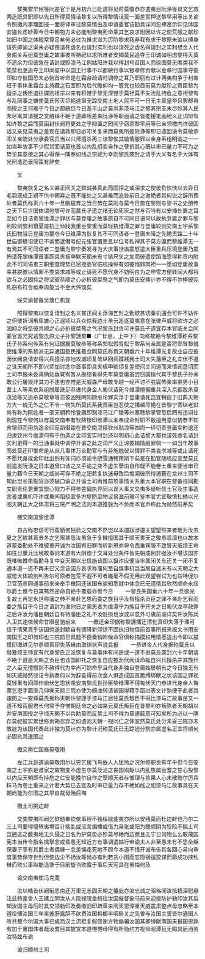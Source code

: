 <!-- { "loadSidebar": true } -->
　　黎夷黎早用等同差官于是月初六日赴道将见时莫敬恭亦遣夷目阮诤等具文乞救两造既具职即以先日所得莫情诘黎复以所得黎情诘莫一面差官押送黎早用等出关谕令照檄内事理回报一面将译审过黎莫情由及申请委官诘勘具详间忽捧宻示仰见体国安邉长虑妙筭今日中朝物力未必能制黎夷死命乘其乞哀求附因以许之使荒服之献珍如旧中国之体綂常尊足矣何必过为推求滋为厉阶黎求我非我有求于黎原未谕以缚身请死即谕之渠未必疑畏请死虚名也请封实利也以请死之虚名得请封之实利想金人代身南关系组莫登庸之故事彼所祷祀以求所难者安揷莫民追夺王印诚如明虑黎得灭莫不遗余力但彼急在请封或照漆马江例姑阳许我以得封号召国人而徐图莫无噍类我不能禁也至追夺王印闻彼中以国王行事不以都綂行事以银章修贡献以金章行国事夺彼印如夺彼国恐未必俯首听命是在霜台疏请时调停之耳乃职窃有过计两夷构争于利害轻于事体重霜台主持藏之石室即为后代瞻仰均一簒党也较目前莫为献珍之贡臣黎为擅杀之叛臣追往牒则祖宗以来有积憾于黎无深憾于莫袒莫不失治乱持危之意袒黎有与乱同事之嫌使莫氏殄灭尽絶逃窜无踪交南土地人民不可一日无主章皇帝且罢郡县而授之王何难于今日之都綂但今日髙平山之莫尚非漆马江之黎其宗支未尽殄其人民未尽离其请援之文络绎不絶于道即所差来阮诤等职面请之皆能援笔画地义正词辩有如许黎之后而莫函封伏阙将更处之乎抑置之罔闻乎窃意黎早用等已亲领檄内许彼回话又亲见莫夷之差现在请救即日必叩关复来而莫夷所差阮诤等即日遣回谕令莫敬恭叩关亲聴处分承委官员当以兴师擅杀再三诘黎俟其输情服罪以金身系组明谕之一一如当年故事不少假贷而诘莫也首以内乱招变自作之孽折其心既以审已量力不可为之势论其意使之其心得保一隅奉如线之宗祀为幸则黎氏袭封之请于大义有名于大体有光照逺迩垂简策有辞矣

　　又

　　黎夷恢复之名义甚正间关之欵诚甚真此而固拒之或深求之使彼负怏怏以去异日毛羽既成正朔不供中朝弃之既不能处之又甚难而追咎前日之谢絶者其何说之辞所费处者莫氏称贡六十年一旦敝屣弃之当日势在莫则与莫今日势在黎则与黎书之史册传之天下后世国体谓何黎可许而莫氏孑遗之绪无论死灰之然与否当有以安揷处置之耳至如今日诘责黎维潭之罪状与莫登庸之故事原自不可同日语何以故执登庸之罪与黎利较则黎利猾夏屡抗王师戕我重臣黎重而莫轻执维潭之罪与登庸较则交南土宇系黎氏旧物当日登庸为簒夺今日维潭为恢复其不可同语者一登庸未降之先絶贡路二十年世庙御极诏使已不谕而返僣号纪元张官置吏且以位号私禅其子莫方瀛而黎维潭无一有焉其不可同语者二登庸为黎宁奏发寻为大庆事世庙震怒遣大臣重兵压境登庸乃震怖请死黎维潭首事即具夹板申欵天朝未有寸镞尺矢之加而彼遣使蹈海愿得称贡内附此不可同语者三职细度理势已宻授委官临机操纵有如彼悔罪肉袒一一愿如登庸故事幸甚脱彼以情罪不类哀求减等或止请死不愿代身不妨明白为之申雪方便转闻大都将欲与之必固抑之将坚彼恭顺之心必折彼桀骜之气即为莫氏安揷计亦不得不尔捧披宪札窃有符合祗奉周旋当不至大舛悞矣

　　绥交谕督备吴懐仁机宜

　　照得黎夷以恢复请封之名义甚正间关浮海乞封之勤欵甚切乗机遘会可许不妨许之但彼祈词虽卑雄心正逞顷以兵众惊我边土虽云追逐莫夷意在张彼声威将欲许之必固抑之将坚彼共顺之心必折彼桀骜之气况黎氏封贡可许莫氏孑遗宜存本官临关会同委官首光究诘黎氏原无子孙黎譓黎■〈广廿思，上中下〉向称故絶今黎维潭称系黎氏子孙系何传系有何证据据莫敬恭等称系郑松假冐松于黎系何亲属是否将郑冒黎就使维潭的系黎派无异通国臣民推戴佥同莫氏称贡天朝垂六十年维潭光复故业自应披沥伏阙哀请安得兴兵擅杀掠地攻城顷复故纵回兵蹂践我土司大失藩臣之礼宜伏不道之诛天朝所不即兴师加讨念尔首事即具夹板申欵顷复差使间关间道而来情词恳切而土司申报未委真确姑垂寛宥暂从勘结看得先年莫登庸虽尝窃国擅代其于黎氏子孙未敢公行屠戮非其力不逮也亦惟是天威森严毋敢专越一经声讨不胜震怖亲率弟男小目耆士人等素衣系组脱履跣足恭进代身金人匍伏请死今维潭擅拥重兵深入京都戕杀莫茂洽等又追杀莫敬章等恣彼凶残罔知顾忌论罪实浮于登庸请死岂宜稍逭于旧典天朝方大一綂无外之仁不令一物失所莫氏系我贡臣岂忍使之播越尽絶在昔黎宁寄纵老挝尚有称为阮姓者一蒙天朝矜怜登庸即割漆马江广陵等州寨聴黎掌管恐后罔有违词往例现在今黎何以存莫交南奉有钦降银印维潭以未奉成命封职不敢擅用意似恪恭不知舍银印而用伪造金印反蹈僣踰在昔交南混侵钦州贴浪等四峝一经切责登庸实时退还归隶钦州今维潭何有于伪造之金印宜实时封还以明初心此诘黎大都也请死虚名请封实利更得一的当通事就中调停开谕之此之词严义正谅彼输情服罪倘一一如当年故事而处莫还印惟命是从庶几事体万全勘官与有劳施脱彼以情罪不类哀求减等或止请死不愿代身或金印吐出别有饰词亦须谕令愬雪通畅策斯下矣是在勘官随机应变至莫氏前遣发阮诤之日本道曾口诘之又手谕之变不虚生孽由自作既不能卷土重来便当审已量力藉今日天朝之威尚可存不絶之祀若复执迷毋致后悔闻彼所恃逋薮在龙州土司不知此岂长策勘官亦须破口谕之并谕土司再惟前项事情关系重大本官职在督备视同勘文职责任更重宜盟心戮力不得参差偏执异同以误大事又交夷多疑听信土官及生事造言者或乗机吓诈或乗间阻挠宜多方堤防至物议易滋前辙可鉴本官尤宜敬慎杜絶以光昭天朝正大之体肃将三院严明之法则本道推毂为不负而本官声称此为赫然前茅矣

　　檄交南国黎维潭

　　自古称忠信可行蛮貊何独验之交南不然岂以本道跋涉邉关望望然来者哉为汝去夏之乞欵甚真去冬之乞限甚恳汝虽急于复雠擅国其于顺天畏天之敬恭凛凛也以故本道蒙委勘处不难披衷开诚为汝国宥旧罪而祈新恩亦将令西垂宾服不致冒天威烦王命如往日重兵压境故事则本道有大阴徳于交耳处分条件皆先朝成例非强汝不堪该国亦既唯唯惟命临勘寻复中变天朝以忠信施该国以狙诈应便当率属闭关东还关一闭不复通本道一还不再来已又念该国方哀求称藩何至自悞事机岂当局自迷未有以天朝之大威徳大体綂剖判告尔可原者包荒不遐不可者纎毫不假无用此观望尝试为也兹特促尔卫官范彦同通事前来亲奉手檄回还该国布谕知悉就中体念已无遗情其欣然顺命永绥尔爵土惟今日其骜然逆命自絶于覆载亦惟今日
　　一黎氏失国垂六十年一旦欲光复故土再定永世称藩之典不亲赴乞恩而委之族目乎汝有擅杀贡臣之罪不亲赴乞宥而委之族目乎今日之请封为谁他日之蒙恩者为维潭乎为族目乎开关之日匍伏龙亭赦罪之后许汝为藩臣朝廷自有待藩臣之礼不汝贬损也汝或以意外可虞前谕详矣许汝陈兵入卫其速依候命甘限星驰前来
　　一缴还金印据称黎譓播迁清化真印失落于理可信于情果真乎该国倘遂封欵自有颁降新印谅不固执旧物但前首事所报夹板文书用安南国王之印何印也三院前已具题不便奏销昨候命官俱称描摸权用情愿送出今即以描摸印缴进见尔恭顺真印失落縁由取结状声说具报
　　一恭进金人代身据称莫氏以僣簒烦王师宜有代身黎氏正派恢复与莫事体有间是或一道不思莫氏袭封六十年朝请不絶于道是天朝之贡臣也该国即托之恢复自应披沥伏阙请命辄自兴兵擅杀并其族歼之人臣无擅擅则不赦得代为幸尚可妨命乎且代身非独自登庸始屡朝有之今日独无有如天威赫然驳诘令执奏何以为辞查得前次金人俱造成囚首跪缚绑献之状该国之罪视莫轻重有间即作俯伏乞恩状凿安南黎氏世孙臣黎维潭不得匍伏天门恭进代身金人悔罪乞恩字面庶几仰霁天颜三院亦使为婉曲转请该国得藉手函进表文计孰便于此者其速图之一安揷莫氏据称天朝许黎譓于漆马江居住莫氏叛臣不得比漆马江故事是又一道不知荒服君长何常予夺惟朝廷命之必如来云莫氏叛臣在昔黎利亦叛陈者天朝胡以并安南国授之乎顷天朝不以兵助莫而反禁土司不得为莫逋薮意可知矣所为必以一隅存莫祀彼实累世称贡胡忍弃之如遗则天朝一视同仁之体宜然莫氏处分未妥三院亦未敢遽为该国代奏此非独为莫计亦为黎计况称莫氏已无踪迹分割亦属虚名正宜将顺何必固执其速图之

　　檄交南亡国裔莫敬用

　　左江兵廵道谕莫敬用尔以穷乞援飞鸟依人人犹怜之况尔修职贡有年乎但今日安南之土宇原是谁家之故物变不虚生尔莫茂洽之丧国殒躯以内乱族属臣耆之甘心投黎以内应天朝即有持危之仁安能挽尔自作之孽顺天者存惟理与势果人心未散聴尔厉兵秣马为卷土重来之计若大势已去宜及时审已量力存不絶如线之祀漆马江故事具在天朝尚能为尔图之其早自裁毋贻后悔

　　檄土司挑边衅

　　交南黎夷叩阙乞欵题奉钦依事理不独绥戢逺夷亦所以安残莫而杜边衅也乃尔二三土司要得侵轶夷境百计揣乱或流言煽播或借力枭张或阳为聴顺阴为狡险不揣土司岂逋逃之薮夷地无久侵之日名为护莫势必殄莫尽絶而边徼且无宁日何物么么敢蔑国宪本当传令指名擒拏念或昏愚无知近方有事调遣姑行申谕夫人非至愚未有不思全躯保妻子享有其爵土者偶縁一念差悞走死地不顾今本道不惜开诚布告其各回心易向审度事势保守世封但使边尘不扬汝等尚亦有利若贪小图而忘隠祸逞狡谋而隳成功挟私雠而败公事纵能诡饰于目前旋当败露于事后天宪具在虽悔何及

　　谕交南夷使冯克寛

　　汝以皓首伏阙衔恩南还万里无恙固天朝之覆庇亦汝忠诚之昭格闻汝抵牾深慰悬注兹特差舎人王建立同汝从人阮禄阮金梳往汝国催督象马前来迎接防护勑印汝其启知汝国主毋后时具交领勑印及奏缴旧印疏草来阅天恩深重天威震肃整点毋忽略至本道绥懐汝国三年来披肝露胆不欲费汝国梹榔半咽启关之先曽与汝国主誓皆尔通国人所共覩今尔国大事已成恐汉土流棍复假馈谢方物煽骗汝国其即缚献南国夫报国恩孰有加于重国体者哉汝耆目其披宣本道惓惓毋得有所隐约方视师昭潭且无暇具巵酒劳汝特兹布谕

　　谕归顺州土司

